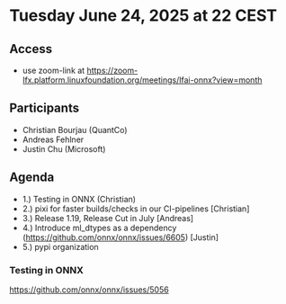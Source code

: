 # Tuesday June 24, 2025 at 22 CEST

## Access
* use zoom-link at https://zoom-lfx.platform.linuxfoundation.org/meetings/lfai-onnx?view=month

## Participants
* Christian Bourjau (QuantCo)
* Andreas Fehlner
* Justin Chu (Microsoft)

## Agenda
* 1.) Testing in ONNX (Christian)
* 2.) pixi for faster builds/checks in our CI-pipelines [Christian]
* 3.) Release 1.19, Release Cut in July [Andreas]
* 4.) Introduce ml_dtypes as a dependency (https://github.com/onnx/onnx/issues/6605) [Justin]
* 5.) pypi organization

### Testing in ONNX
https://github.com/onnx/onnx/issues/5056

